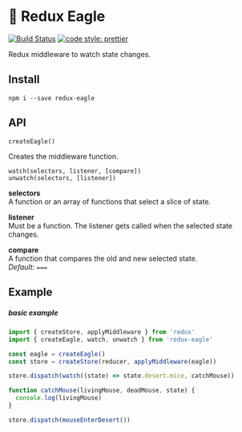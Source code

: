# 🦅 Redux Eagle

[![Build Status](https://travis-ci.org/luwes/redux-eagle.svg?branch=master)](https://travis-ci.org/luwes/redux-eagle)
[![code style: prettier](https://img.shields.io/badge/code_style-prettier-ff69b4.svg?style=flat-square)](https://github.com/prettier/prettier)

Redux middleware to watch state changes.

## Install

```
npm i --save redux-eagle
```

## API

`createEagle()`

Creates the middleware function.

`watch(selectors, listener, [compare])`  
`unwatch(selectors, [listener])`

**selectors**  
A function or an array of functions that select a slice of state.

**listener**  
Must be a function. The listener gets called when the selected state changes.

**compare**  
A function that compares the old and new selected state.  
*Default: `===`*


## Example

##### basic example

```js
import { createStore, applyMiddleware } from 'redux'
import { createEagle, watch, unwatch } from 'redux-eagle'

const eagle = createEagle()
const store = createStore(reducer, applyMiddleware(eagle))

store.dispatch(watch((state) => state.desert.mice, catchMouse))

function catchMouse(livingMouse, deadMouse, state) {
  console.log(livingMouse)
}

store.dispatch(mouseEnterDesert())
```
